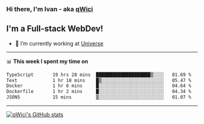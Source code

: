 ### Hi there, I'm Ivan - aka [qWici][website]

## I'm a Full-stack WebDev!
- 🔭 I’m currently working at [Universe][universe]

---

📊 **This week I spent my time on**
<!--START_SECTION:waka-->

```txt
TypeScript       19 hrs 28 mins  ████████████████████▒░░░░   81.69 %
Text             1 hr 18 mins    █▒░░░░░░░░░░░░░░░░░░░░░░░   05.47 %
Docker           1 hr 6 mins     █░░░░░░░░░░░░░░░░░░░░░░░░   04.64 %
Dockerfile       1 hr 2 mins     █░░░░░░░░░░░░░░░░░░░░░░░░   04.34 %
JSON5            15 mins         ▒░░░░░░░░░░░░░░░░░░░░░░░░   01.07 %
```

<!--END_SECTION:waka-->

---

[![qWici's GitHub stats](https://github-readme-stats.vercel.app/api?username=qWici)](https://github.com/qWici/github-readme-stats)

[website]: https://devkucher.com
[twitter]: https://twitter.com/KucherDev
[linkedin]: https://www.linkedin.com/in/ivankucher
[universe]: https://universeapps.limited
